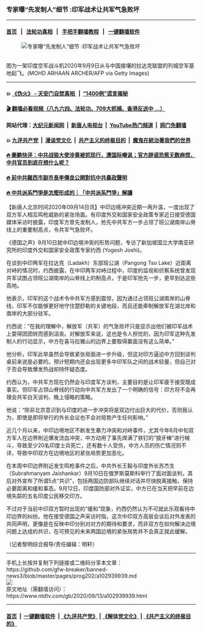### 专家曝“先发制人”细节 :印军战术让共军气急败坏
------------------------

#### [首页](https://github.com/gfw-breaker/banned-news3/blob/master/README.md) &nbsp;&nbsp;|&nbsp;&nbsp; [法轮功真相](https://github.com/begood0513/basic/blob/master/README.md)  &nbsp;&nbsp;|&nbsp;&nbsp; [手把手翻墙教程](https://github.com/gfw-breaker/guides/wiki)  &nbsp;&nbsp;|&nbsp;&nbsp; [一键翻墙软件](https://github.com/gfw-breaker/nogfw/blob/master/README.md)  



<div><div class="featured_image">
 <figure>
  <img alt="专家曝“先发制人”细节 :印军战术让共军气急败坏" src="https://i.ntdtv.com/assets/uploads/2020/09/GettyImages-1228415513-800x450.jpg"/>
 </figure><br/>
 <span class="caption">
  图为一架印度空军战斗机2020年9月9日从与中国接壤的拉达克联盟的列城空军基地起飞。(MOHD ARHAAN ARCHER/AFP via Getty Images)
 </span>
</div>
</div><hr/>

#### 💥 [《伪火》 - 天安门自焚真相 ](http://141.164.51.119:10000/videos/blog/weihuo.html)&nbsp; |&nbsp; [“1400例”谎言揭秘  ](http://141.164.51.119:10000/videos/blog/jiexi1400.html)

#### [ 🎬  翻墙必看视频（八九六四、法轮功、709大抓捕、香港反送中 ...）](https://github.com/gfw-breaker/links/blob/master/banned.md)

#### 网站代理：[大纪元新闻网](http://167.172.10.89:10080/gb/) &nbsp;|&nbsp; [新唐人电视台](http://167.172.10.89:8808/gb/)  &nbsp;|&nbsp; [YouTube热门频道](http://158.247.203.241/youtube.html) &nbsp;|&nbsp; [网门免翻墙](http://158.247.203.241:11000/show.aspx?name=ogHome)

#### 💥 [九评共产党](http://141.164.51.119:10000/videos/res/jiuping/)&nbsp; |&nbsp; [漫谈党文化](http://141.164.51.119:10000/videos/res/mtdwh/)&nbsp; |&nbsp; [共产主义的终极目的](http://141.164.51.119:10000/videos/res/zjmd/)&nbsp; |&nbsp; [魔鬼在統治著我們的世界](http://141.164.51.119:10000/videos/res/TheSpecter/)  

#### [ 🔥  秦鹏快评：中共战狼大使涉黄被抓现行，遭国际嘲讽；官方辟谣恐惹无数麻烦，中共官员到底在想什么呢？](http://141.164.51.119:10000/videos/news/qp03.html)

#### [ 🔥  前中共雞西市副市長李傳良公開對抗中共暴政聲明](http://141.164.51.119:10000/videos/news/../tui/index.html)

#### [ 🔥  中共派系鬥爭是怎麼形成的｜「中共派系鬥爭」解讀](http://141.164.51.119:10000/videos/news/don02.html)

<div><div class="post_content" itemprop="articleBody">
 <p>
  【新唐人北京时间2020年09月14日讯】中印边境冲突近期一再升温，一度出现了双方军人相互鸣枪威胁的紧张场面。有印度外交和国家安全政策专家近日接受德国媒体采访时披露，印度军方曾先发制人，抢先中共军方一步占领了班公湖南岸山脊线上的重要制高点，令共军气急败坏。
 </p>
 <p>
  《德国之声》9月10日就中印边境冲突的形势问题，专访了新加坡国立大学南亚研究所的印度外交和国家安全政策专家约西 (Yogesh Joshi)。
 </p>
 <p>
  在谈到中印两军在拉达克（Ladakh）东部班公湖（Pangong Tso Lake）近距离对峙的情况时，约西披露，在中印两军对峙过程中，印度的监视和侦察系统曾发现共军试图占领班公湖南岸的山脊线上的制高点，于是印军抢先一步，更早到达这些高地。
 </p>
 <p>
  他表示，印军的这个战术令中共军方感到震惊，因为通过占领班公湖南岸的山脊线，印军不仅能够更好地守住楚舒勒的关键地段，而且还能牵制解放军在湖北岸和南岸的大部分驻军。
 </p>
 <p>
  约西说：“在我的理解中，解放军（共军）的气急败坏只是显示出他们被印军战术上耍得团团转而感到沮丧。对解放军来说，这也是令人担忧的，因为印军这种先发制人的行动显示，中方在喜马拉雅山的边界上要取得赢面没有这么简单。”
 </p>
 <p>
  他分析，印军此举虽然会导致紧张局面进一步升级，但这对印方逼迫中方回到谈判桌前来说是必要的。预计短期内还会出现更多中印军队之间的战术较量，但自己对于否会导致爆发热战却持怀疑态度。
 </p>
 <p>
  约西认为，中共军方现在仍然会与印度军方谈判，主要目的是让印军疲于接受既成事实。但印军占领山脊线的行动向中共军方发出了一个明确的信号：印方将不会再理会共军白天谈判、晚上侵略的策略。
 </p>
 <p>
  他说：“除非北京意识到与印度的进一步冲突将是双边付出巨大的代价，否则我认为，即使是即将举行的外长会议也不会对局势产生任何影响。”
 </p>
 <p>
  近几个月以来，中印边境地区不断发生暴力冲突和对峙事件，尤其今年6月中旬双方军人在边界附近爆发流血冲突，中方动用了事先焊满了铁钉的“狼牙棒”进行械斗，导致至少20名印度士兵死亡，还有数十人受伤，中方人员的伤亡情况则不详，导致中印双方在边境地区的紧张局势更加恶化。
 </p>
 <p>
  在本周中印边界附近发生鸣枪事件之后，中共外长王毅与印度外长苏杰生（Subrahmanyam Jaishankar）9月10日在俄罗斯莫斯科举行了面对面谈判，其后对外宣布了所谓5点“共识”，包括两国边防部队继续对话并尽快脱离接触，保持必要距离和缓和事态。9月12日，印度国防部对外证实，中方已在当天把早前在边境失踪的五名印度公民移交印方。
 </p>
 <p>
  不过对于当前中印双方暂时出现的“缓和”现象，约西仍然认为不可就此乐观看待中印边界的纠纷。他在接受德国之声采访时指，这次中印双方高层会谈后对外发表的共同声明，更像是在反映中印分别对对方的期待和要求，而非双方在如何解决边境问题上达成的共识，在可预见的未来两国边境的紧张局势并不会真正就此缓解。
 </p>
 <p>
  （记者黎明综合报导/责任编辑：明轩）
 </p>
 <div class="single_ad">
 </div>
</div>
</div>
<hr/>
手机上长按并复制下列链接或二维码分享本文章：<br/>
https://github.com/gfw-breaker/banned-news3/blob/master/pages/prog202/a102939939.md <br/>
<a href='https://github.com/gfw-breaker/banned-news3/blob/master/pages/prog202/a102939939.md'><img src='https://github.com/gfw-breaker/banned-news3/blob/master/pages/prog202/a102939939.md.png'/></a> <br/>
原文地址（需翻墙访问）：https://www.ntdtv.com/gb/2020/09/13/a102939939.html


------------------------
#### [首页](https://github.com/gfw-breaker/banned-news3/blob/master/README.md) &nbsp;|&nbsp; [一键翻墙软件](https://github.com/gfw-breaker/nogfw/blob/master/README.md) &nbsp;| [《九评共产党》](https://github.com/gfw-breaker/9ping.md/blob/master/README.md#九评之一评共产党是什么) | [《解体党文化》](https://github.com/gfw-breaker/jtdwh.md/blob/master/README.md) | [《共产主义的终极目的》](https://github.com/gfw-breaker/gczydzjmd.md/blob/master/README.md)


<img src='http://gfw-breaker.win/banned-news3/pages/prog202/a102939939.md' width='0px' height='0px'/>